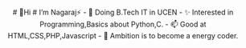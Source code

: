 <center>
# 👋Hi  
# I’m Nagaraj⚡️ 
- 🌱 Doing B.Tech IT in UCEN
- ✨ Interested in Programming,Basics about Python,C.
- 📫 Good at HTML,CSS,PHP,Javascript
- 💞️ Ambition is to become a energy coder.
  </center>
<!---
njNagaraj/njNagaraj is a ✨ special ✨ repository because its `README.md` (this file) appears on your GitHub profile.
You can click the Preview link to take a look at your changes.
--->
